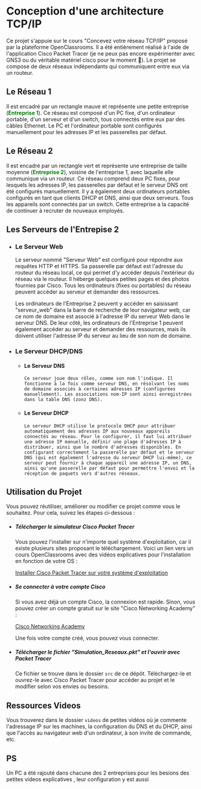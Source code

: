 # Conception d'une architecture TCP/IP
Ce projet s'appuie sur le cours "Concevez votre réseau TCP/IP" proposé par la plateforme OpenClassrooms. Il a été entièrement réalisé à l'aide de l'application Cisco Packet Tracer (je ne peux pas encore expérimenter avec GNS3 ou du véritable matériel cisco pour le moment 🙂). Le projet se compose de deux réseaux indépendants qui communiquent entre eux via un routeur.  
## Le Réseau 1
Il est encadré par un rectangle mauve et représente une petite entreprise (<span style="color: green">**Entreprise 1**</span>). Ce réseau est composé d'un PC fixe, d'un ordinateur portable, d'un serveur et d'un switch, tous connectés entre eux par des câbles Ethernet. Le PC et l'ordinateur portable sont configurés manuellement pour les adresses IP et les passerelles par défaut.
## Le Réseau 2
Il est encadré par un rectangle vert et représente une entreprise de taille moyenne (<span style="color: green">**Entreprise 2**</span>), voisine de l'entreprise 1, avec laquelle elle communique via un routeur. Ce réseau comprend deux PC fixes, pour lesquels les adresses IP, les passerelles par défaut et le serveur DNS ont été configurés manuellement. Il y a également deux ordinateurs portables configurés en tant que clients DHCP et DNS, ainsi que deux serveurs. Tous les appareils sont connectés par un switch. Cette entreprise a la capacité de continuer à recruter de nouveaux employés.
## Les Serveurs de l'Entrepise 2 
- ### Le Serveur Web  

  Le serveur nommé "Serveur Web" est configuré pour répondre aux requêtes HTTP et HTTPS. Sa passerelle par défaut est l'adresse du routeur du réseau local, ce qui permet d'y accéder depuis l'extérieur du réseau via le routeur. Il héberge quelques petites pages et des photos fournies par Cisco. Tous les ordinateurs (fixes ou portables) du réseau peuvent accéder au serveur et demander des ressources.

  Les ordinateurs de l'Entreprise 2 peuvent y accéder en saisissant "serveur_web" dans la barre de recherche de leur navigateur web, car ce nom de domaine est associé à l'adresse IP du serveur Web dans le serveur DNS. De leur côté, les ordinateurs de l'Entreprise 1 peuvent également accéder au serveur et demander des ressources, mais ils doivent utiliser l'adresse IP du serveur au lieu de son nom de domaine.

- ### Le Serveur DHCP/DNS  
  - #### Le Serveur DNS

        Ce serveur joue deux rôles, comme son nom l'indique. Il fonctionne à la fois comme serveur DNS, en résolvant les noms de domaine associés à certaines adresses IP (configurées manuellement). Les associations nom-IP sont ainsi enregistrées dans la table DNS (zonz DNS).      

  - #### Le Serveur DHCP

        Le serveur DHCP utilise le protocole DHCP pour attribuer automatiquement des adresses IP aux nouveaux appareils connectés au réseau. Pour le configurer, il faut lui attribuer une adresse IP manuelle, définir une plage d'adresses IP à distribuer, ainsi que le nombre d'adresses disponibles. En configurant correctement la passerelle par défaut et le serveur DNS (qui est également l'adresse du serveur DHCP lui-même), ce serveur peut fournir à chaque appareil une adresse IP, un DNS, ainsi qu'une passerelle par défaut pour permettre l'envoi et la réception de paquets vers d'autres réseaux.

    
## Utilisation du Projet

Vous pouvez réutiliser, améliorer ou modifier ce projet comme vous le souhaitez. Pour cela, suivez les étapes ci-dessous :

- ##### Télécharger le simulateur Cisco Packet Tracer

    Vous pouvez l'installer sur n'importe quel système d'exploitation, car il existe plusieurs sites proposant le téléchargement. Voici un lien vers un cours OpenClassrooms avec des vidéos explicatives pour l'installation en fonction de votre OS :
    
    [Installer Cisco Packet Tracer sur votre système d'exploitation](https://openclassrooms.com/fr/courses/7192261-simulez-le-schema-de-votre-reseau-avec-cisco-packet-tracer/7444116-installez-cisco-packet-tracer-sur-votre-systeme-d-exploitation)

- ##### Se connecter à votre compte Cisco

    Si vous avez déjà un compte Cisco, la connexion est rapide. Sinon, vous pouvez créer un compte gratuit sur le site "Cisco Networking Academy" :
    
    [Cisco Networking Academy](https://www.netacad.com/fr)
    
    Une fois votre compte créé, vous pouvez vous connecter.

- ##### Télécharger le fichier "Simulation_Reseaux.pkt" et l'ouvrir avec Packet Tracer

    Ce fichier se trouve dans le dossier `src` de ce dépôt. Téléchargez-le et ouvrez-le avec Cisco Packet Tracer pour accéder au projet et le modifier selon vos envies ou besoins.

## Ressources Videos
Vous trouverez dans le dossier `videos` de petites vidéos où je commente l'adressage IP sur les machines, la configuration du DNS et du DHCP, ainsi que l'accès au navigateur web d'un ordinateur, à son invite de commande, etc.

## PS

  Un PC a été rajouté dans chacune des 2 entreprises pour les besions des petites videos explicatives , leur configuration y est aussi
